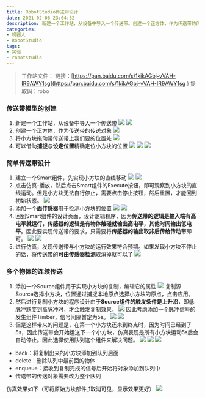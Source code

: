 ```yaml
---
title: RobotStudio传送带设计
date: 2021-02-06 23:04:52
description: 新建一个工作站，从设备中导入一个传送带。创建一个正方体，作为传送带的传送对象。将小方块拖动带传送带上我们要的位置处,可以借助捕捉与设定位置精确定位小方块的位置...
categories:
- 机器人
- RobotStudio
tags:
- 实验
- robotstudio
---
```




> 工作站文件：
> 链接：[https://pan.baidu.com/s/1kikAGbj-vVAH-IR9AWY1sg](https://pan.baidu.com/s/1kikAGbj-vVAH-IR9AWY1sg )
> 提取码：robo 
### 传送带模型的创建
1. 新建一个工作站，从设备中导入一个传送带
![](https://gitee.com/huffiema/pictures/raw/master/image/202112231529116-robotstudio-conveyer-1.png)
![](https://gitee.com/huffiema/pictures/raw/master/image/202112231529421-robotstudio-conveyer-2.png)
2. 创建一个正方体，作为传送带的传送对象
![](https://gitee.com/huffiema/pictures/raw/master/image/202112231530401-robotstudio-conveyer-3.png)
3. 将小方块拖动带传送带上我们要的位置处
![](https://gitee.com/huffiema/pictures/raw/master/image/202112231530756-robotstudio-conveyer-4.png)
4. 可以借助**捕捉**与**设定位置**精确定位小方块的位置
![](https://gitee.com/huffiema/pictures/raw/master/image/202112231537698-robotstudio-conveyer-5.png)
![](https://gitee.com/huffiema/pictures/raw/master/image/202112231537983-robotstudio-conveyer-6.png)
![](https://gitee.com/huffiema/pictures/raw/master/image/202112231538014-robotstudio-conveyer-7.png)
### 简单传送带设计
1. 建立一个Smart组件，先实现小方块的直线移动
![](https://gitee.com/huffiema/pictures/raw/master/image/202112231538464-robotstudio-conveyer-8.png)
![](https://gitee.com/huffiema/pictures/raw/master/image/202112231538216-robotstudio-conveyer-9.png)
2. 点击仿真-播放，然后点击Smart组件的Execute按钮，即可观察到小方块的直线运动。但是小方块无法自行停止，需要点击停止按钮，然后重置，才能回到初始状态。
![](https://gitee.com/huffiema/pictures/raw/master/image/202112231539253-robotstudio-conveyer-10.png)
3. 添加一个**面传感器**用于检测小方块的位置
![](https://gitee.com/huffiema/pictures/raw/master/image/202112231539927-robotstudio-conveyer-11.png)
![](https://gitee.com/huffiema/pictures/raw/master/image/202112231539811-robotstudio-conveyer-12.png)
4. 回到Smart组件的设计页面，设计逻辑程序，因为**传送带的逻辑是输入端有高电平就运行，传感器的逻辑是有物体触碰就输出高电平，其他时间输出低电平**。因此要实现传送带的要求，只需要将**传感器的输出取非后传给传动带**即可。
![](https://gitee.com/huffiema/pictures/raw/master/image/202112231540286-robotstudio-conveyer-13.png)
![](https://gitee.com/huffiema/pictures/raw/master/image/202112231540964-robotstudio-conveyer-14.png)
5. 进行仿真，发现传送带与小方块的运行效果符合预期。如果发现小方块不停止的话，将传送带的**可由传感器检测**取消掉就可以了
![](https://gitee.com/huffiema/pictures/raw/master/image/202112231540116-robotstudio-conveyer-15.png)
### 多个物体的连续传送
1. 添加一个Source组件用于实现小方块的复制，编辑它的属性
![](https://gitee.com/huffiema/pictures/raw/master/image/202112231540663-robotstudio-conveyer-16.png)
复制源Source选择小方块，位置通过捕捉本地原点选择小方块的原点，点击应用。
2. 然后进行复制小方块的程序设计由于**Source组件的触发条件是上升沿**，即低脉冲跃变到高脉冲时，才会触发复制效果。
![](https://gitee.com/huffiema/pictures/raw/master/image/202112231541684-robotstudio-conveyer-17.png)
因此考虑添加一个脉冲信号的发生组件Timber，信号间隔暂定为5s。
![](https://gitee.com/huffiema/pictures/raw/master/image/202112231541304-robotstudio-conveyer-18.png)
![](https://gitee.com/huffiema/pictures/raw/master/image/202112231541885-robotstudio-conveyer-19.png)
3. 但是这样带来的问题是，在第一个小方块还未到终点时，因为时间已经到了5s，因此传送带会开始运送下一个小方块，仿真表现是所有小方块运动5s后会自动停止。因此选择使用队列这个组件来解决问题。
![](https://gitee.com/huffiema/pictures/raw/master/image/202112231542233-robotstudio-conveyer-20.png)
![](https://gitee.com/huffiema/pictures/raw/master/image/202112231542450-robotstudio-conveyer-21.png)
![](https://gitee.com/huffiema/pictures/raw/master/image/202112231542707-robotstudio-conveyer-22.png)
* back：将复制出来的小方块添加到队列后面
* delete：删除队列中最前面的物体
* enqueue：接收到复制完成的信号后开始将对象添加到队列中
* 传送带的传送对象需要改为整个队列

仿真效果如下（可将原始方块部件_1取消可见，显示效果更好）
![](https://gitee.com/huffiema/pictures/raw/master/image/202112231543116-robotstudio-conveyer-23.png)
